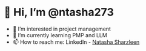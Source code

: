 # 👋 Hi, I’m @ntasha273

- 👀 I’m interested in project management  
- 🌱 I’m currently learning PMP and LLM  
- 📫 How to reach me: LinkedIn - [Natasha Sharzleen](https://www.linkedin.com/in/natasha-sharzleen)  

<!---
ntasha273/ntasha273 is a ✨ special ✨ repository because its `README.md` (this file) appears on your GitHub profile.
You can click the Preview link to take a look at your changes.
--->
